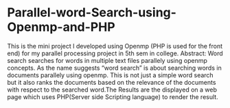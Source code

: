 # Parallel-word-Search-using-Openmp-and-PHP
This is the mini project I developed using Openmp (PHP is used for the front end) for my parallel processing project in 5th sem in college.
Abstract:
Word search searches for words in multiple text files parallely using openmp concepts.
As the name suggests “word search” is about searching words in documents parallely using openmp. This is not just a simple word search but it also ranks the documents based on  the relevance of the documents with respect to the searched word.The Results are the displayed on a web page which uses PHP(Server side Scripting language) to render the result.



